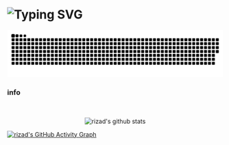 <div>
 <h1> 
<img
     src="https://readme-typing-svg.herokuapp.com?lines=%D0%9C%D0%BE%D0%BB%D0%BE%D0%B4%D1%88%D0%B8%D0%B9+%D0%BD%D0%B0%D1%83%D0%BA%D0%BE%D0%B2%D0%B8%D0%B9+%D1%81%D0%BF%D1%96%D0%B2%D1%80%D0%BE%D0%B1%D1%96%D1%82%D0%BD%D0%B8%D0%BA+%D0%B7+%D0%BF%D0%B8%D1%82%D0%B0%D0%BD%D1%8C+%D0%B1%D0%B5%D0%B7%D0%BF%D0%B5%D0%BA%D0%B8."
            alt="Typing SVG"/> 
</div>

  ![Snake animation](https://github.com/riz4d/riz4d/blob/NzI2OTdhNjE2NA/NzI2OTdhNjE2NA.svg)
<div>
<h3>info</h3>
<br>

<p align="center">
<img align="center" alt="rizad's github stats" src="https://github-readme-stats.anuraghazra1.vercel.app/api/top-langs/?username=riz4d&layout=compact&langs_count=10&hide=html,css&bg_color=30,000000,434343&title_color=fe428e&text_color=f1f1eb" />
</p>

[![rizad's GitHub Activity Graph](https://activity-graph.herokuapp.com/graph?username=riz4d&theme=tokyonight)](https://github.com/riz4d)
</div>
